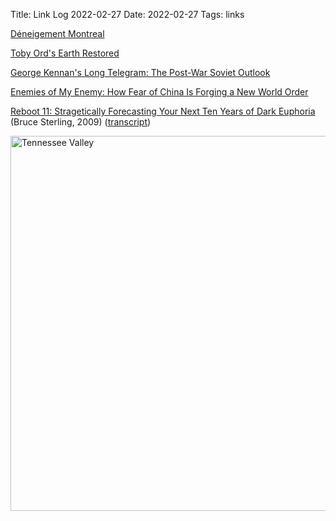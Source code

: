 Title: Link Log 2022-02-27
Date: 2022-02-27
Tags: links

[Déneigement Montreal](https://theprepared.org/features-feed/montreal-snow)

[Toby Ord's Earth Restored](http://www.tobyord.com/earth)

[George Kennan's Long Telegram: The Post-War Soviet Outlook](https://nsarchive2.gwu.edu/coldwar/documents/episode-1/kennan.htm)

[Enemies of My Enemy: How Fear of China Is Forging a New World Order](https://www.foreignaffairs.com/articles/2021-02-14/china-new-world-order-enemies-my-enemy)

[Reboot 11: Stragetically Forecasting Your Next Ten Years of Dark Euphoria](https://www.youtube.com/watch?v=7dqNPzZUNmg) (Bruce Sterling, 2009) ([transcript](https://www.wired.com/2011/02/transcript-of-reboot-11-speech-by-bruce-sterling-25-6-2009/))

<a href="https://www.flickr.com/photos/pigmonkey/51908644973/in/dateposted/" title="Tennessee Valley"><img src="https://live.staticflickr.com/65535/51908644973_b865dfd60d_c.jpg" width="800" height="600" alt="Tennessee Valley"></a>
